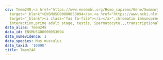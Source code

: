 ```yaml
---
csv: Tmem248,<a href="https://www.ensembl.org/Homo_sapiens/Gene/Summary?db=core;g=ENSMUSG00000053094"
  target="_blank">ENSMUSG00000053094</a>,<a href="https://www.ncbi.nlm.nih.gov/pubmed/25450459"
  target="_blank"><i class="fas fa-file"></i></a>",chromatin immunoprecipitation assay,direct
  interaction,prime adult stage, testis, Spermatocyte,,,transcriptional regulation,
data_alias: Tmem248
data_id: ENSMUSG00000053094
data_numevidence: 1
data_species: Mus musculus
data_taxid: '10090'
title: Tmem248
---
```

